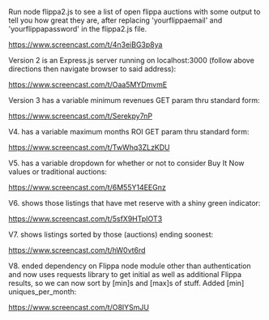 Run node flippa2.js to see a list of open flippa auctions with some output to tell you how great they are, after replacing 'yourflippaemail' and 'yourflippapassword' in the flippa2.js file.

https://www.screencast.com/t/4n3eiBG3p8ya

Version 2 is an Express.js server running on localhost:3000 (follow above directions then navigate browser to said address):

https://www.screencast.com/t/Oaa5MYDmvmE

Version 3 has a variable minimum revenues GET param thru standard form:

https://www.screencast.com/t/Serekpy7nP

V4. has a variable maximum months ROI GET param thru standard form:

https://www.screencast.com/t/TwWhq3ZLzKDU

V5. has a variable dropdown for whether or not to consider Buy It Now values or traditional auctions:

https://www.screencast.com/t/6M55Y14EEGnz  

V6. shows those listings that have met reserve with a shiny green indicator:

https://www.screencast.com/t/5sfX9HTpIOT3

V7. shows listings sorted by those (auctions) ending soonest:

https://www.screencast.com/t/hW0vt6rd

V8. ended dependency on Flippa node module other than authentication and now uses requests library to get initial as well as additional Flippa results, so we can now sort by [min]s and [max]s of stuff. Added [min] uniques_per_month:

https://www.screencast.com/t/O8IYSmJU
